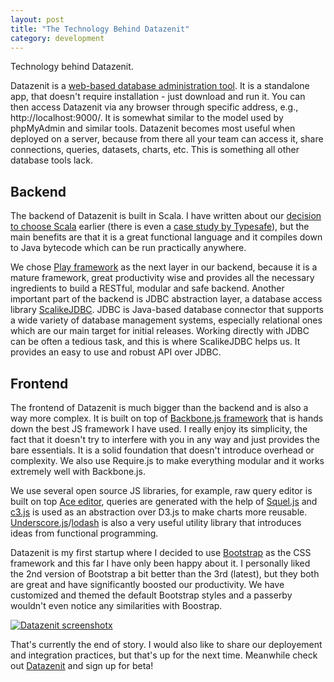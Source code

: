 ```yaml
---
layout: post
title: "The Technology Behind Datazenit"
category: development
---
```


Technology behind Datazenit. 

Datazenit is a [web-based database administration tool](http://datazenit.com/). It is a standalone app, that doesn't require installation - just download and run it. You can then access Datazenit via any browser through specific address, e.g., http://localhost:9000/. It is somewhat similar to the model used by phpMyAdmin and similar tools. Datazenit becomes most useful when deployed on a server, because from there all your team can access it, share connections, queries, datasets, charts, etc. This is something all other database tools lack. 

<!-- more -->

## Backend

The backend of Datazenit is built in Scala. I have written about our [decision to choose Scala](http://datazenit.com/blog/2014/05/19/datazenit-scala/) earlier (there is even a [case study by Typesafe](http://lauris.github.io/datazenit/2014/08/28/typesafe-case-study-about-datazenit/)), but the main benefits are that it is a great functional language and it compiles down to Java bytecode which can be run practically anywhere.

We chose [Play framework](https://www.playframework.com/) as the next layer in our backend, because it is a mature framework, great productivity wise and provides all the necessary ingredients to build a RESTful, modular and safe backend. Another important part of the backend is JDBC abstraction layer, a database access library [ScalikeJDBC](http://scalikejdbc.org/). JDBC is Java-based database connector that supports a wide variety of database management systems, especially relational ones which are our main target for initial releases. Working directly with JDBC can be often a tedious task, and this is where ScalikeJDBC helps us. It provides an easy to use and robust API over JDBC.

## Frontend

The frontend of Datazenit is much bigger than the backend and is also a way more complex. It is built on top of [Backbone.js framework](http://backbonejs.org/) that is hands down the best JS framework I have used. I really enjoy its simplicity, the fact that it doesn't try to interfere with you in any way and just provides the bare essentials. It is a solid foundation that doesn't introduce overhead or complexity. We also use Require.js to make everything modular and it works extremely well with Backbone.js. 

We use several open source JS libraries, for example, raw query editor is built on top [Ace editor](http://ace.c9.io/#nav=about), queries are generated with the help of [Squel.js](http://hiddentao.github.io/squel/) and [c3.js](http://c3js.org/) is used as an abstraction over D3.js to make charts more reusable. [Underscore.js](http://underscorejs.org/)/[lodash](http://lodash.com/) is also a very useful utility library that introduces ideas from functional programming.

Datazenit is my first startup where I decided to use [Bootstrap](http://getbootstrap.com/) as the CSS framework and this far I have only been happy about it. I personally liked the 2nd version of Bootstrap a bit better than the 3rd (latest), but they both are great and have significantly boosted our productivity. We have customized and themed the default Bootstrap styles and a passerby wouldn't even notice any similarities with Boostrap. 

[![Datazenit screenshotx](http://datazenit.com/static/img/screenshots/screen-1.png?v2)](http://datazenit.com/)

That's currently the end of story. I would also like to share our deployement and integration practices, but that's up for the next time. Meanwhile check out [Datazenit](http://datazenit.com/) and sign up for beta!
